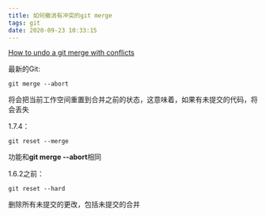 ```yaml
---
title: 如何撤消有冲突的git merge
tags: git
date: 2020-09-23 10:33:15
---
```


[How to undo a git merge with conflicts](https://stackoverflow.com/questions/5741407/how-to-undo-a-git-merge-with-conflicts)

最新的Git:
```shell script
git merge --abort
```
将会把当前工作空间重置到合并之前的状态，这意味着，如果有未提交的代码，将会丢失

1.7.4：
```shell script
git reset --merge
```
功能和<b class="bgc-e4e6e8">git merge --abort</b>相同

1.6.2之前：

```shell script
git reset --hard
```
删除所有未提交的更改，包括未提交的合并